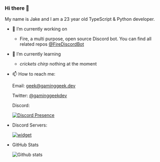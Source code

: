 ### Hi there 👋

My name is Jake and I am a 23 year old TypeScript & Python developer.

- 🔭 I’m currently working on
  * Fire, a multi purpose, open source Discord bot. You can find all related repos [@FireDiscordBot](https://github.com/FireDiscordBot)

- 🌱 I’m currently learning
  * *crickets chirp* nothing at the moment
  
- 📫 How to reach me:

  Email: geek@gaminggeek.dev
  
  Twitter: [@gaminggeekdev](https://twitter.com/gaminggeekdev)
  
  Discord:

  [![Discord Presence](https://lanyard-profile-readme.vercel.app/api/287698408855044097?hideDiscrim=true)](https://discord.com/users/287698408855044097)
  
- Discord Servers:
  
  [![widget](https://inv.wtf/widget/fire)](https://inv.wtf/fire)
  
- GitHub Stats

  ![Github stats](https://github-readme-stats.vercel.app/api?username=GamingGeek&theme=blueberry&count_private=true&hide_border=true&line_height=25)
